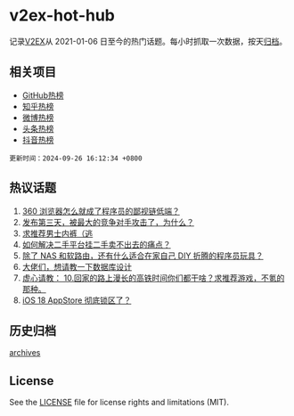 # v2ex-hot-hub

 记录[V2EX](https://www.v2ex.com/)从 2021-01-06 日至今的热门话题。每小时抓取一次数据，按天[归档](archives)。
 
 ## 相关项目

- [GitHub热榜](https://github.com/lonnyzhang423/github-hot-hub)
- [知乎热榜](https://github.com/lonnyzhang423/zhihu-hot-hub)
- [微博热榜](https://github.com/lonnyzhang423/weibo-hot-hub)
- [头条热榜](https://github.com/lonnyzhang423/toutiao-hot-hub)
- [抖音热榜](https://github.com/lonnyzhang423/douyin-hot-hub)


 `更新时间：2024-09-26 16:12:34 +0800`

## 热议话题

1. [360 浏览器怎么就成了程序员的鄙视链低端？](https://www.v2ex.com/t/1075853)
1. [发布第三天，被最大的竞争对手攻击了，为什么？](https://www.v2ex.com/t/1075891)
1. [求推荐男士内裤（逃](https://www.v2ex.com/t/1075835)
1. [如何解决二手平台挂二手卖不出去的痛点？](https://www.v2ex.com/t/1075854)
1. [除了 NAS 和软路由，还有什么适合在家自己 DIY 折腾的程序员玩具？](https://www.v2ex.com/t/1075886)
1. [大佬们，想请教一下数据库设计](https://www.v2ex.com/t/1075881)
1. [虚心请教： 10.回家的路上漫长的高铁时间你们都干啥？求推荐游戏，不氪的那种。](https://www.v2ex.com/t/1075899)
1. [iOS 18 AppStore 彻底锁区了？](https://www.v2ex.com/t/1075793)

## 历史归档

[archives](archives)

## License

See the [LICENSE](LICENSE) file for license rights and limitations (MIT).

